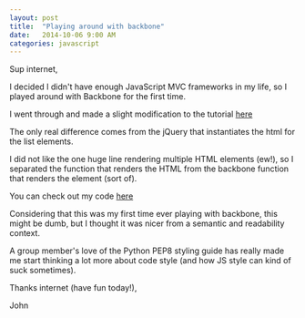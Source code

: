 ```yaml
---
layout: post
title:  "Playing around with backbone"
date:   2014-10-06 9:00 AM
categories: javascript
---
```

Sup internet,

I decided I didn't have enough JavaScript MVC frameworks in my life, so I played around with Backbone for the first time.

I went through and made a slight modification to the tutorial [here](http://arturadib.com/hello-backbonejs/docs/5.html)

The only real difference comes from the jQuery that instantiates the html for the list elements.

I did not like the one huge line rendering multiple HTML elements (ew!), so I separated the function that renders the HTML from the backbone function that renders the element (sort of).

You can check out my code [here](https://github.com/jlmitch5/backbone_tutorial)

Considering that this was my first time ever playing with backbone, this might be dumb, but I thought it was nicer from a semantic and readability context.

A group member's love of the Python PEP8 styling guide has really made me start thinking a lot more about code style (and how JS style can kind of suck sometimes).

Thanks internet (have fun today!),

John